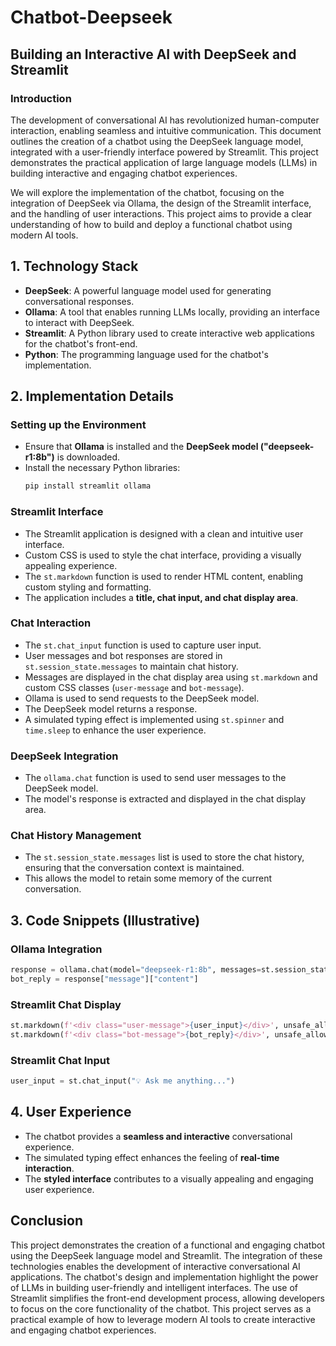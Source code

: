 # Chatbot-Deepseek

## Building an Interactive AI with DeepSeek and Streamlit

### Introduction
The development of conversational AI has revolutionized human-computer interaction, enabling seamless and intuitive communication. This document outlines the creation of a chatbot using the DeepSeek language model, integrated with a user-friendly interface powered by Streamlit. This project demonstrates the practical application of large language models (LLMs) in building interactive and engaging chatbot experiences.

We will explore the implementation of the chatbot, focusing on the integration of DeepSeek via Ollama, the design of the Streamlit interface, and the handling of user interactions. This project aims to provide a clear understanding of how to build and deploy a functional chatbot using modern AI tools.

## 1. Technology Stack
- **DeepSeek**: A powerful language model used for generating conversational responses.
- **Ollama**: A tool that enables running LLMs locally, providing an interface to interact with DeepSeek.
- **Streamlit**: A Python library used to create interactive web applications for the chatbot's front-end.
- **Python**: The programming language used for the chatbot's implementation.

## 2. Implementation Details

### Setting up the Environment
- Ensure that **Ollama** is installed and the **DeepSeek model ("deepseek-r1:8b")** is downloaded.
- Install the necessary Python libraries:
  ```bash
  pip install streamlit ollama
  ```

### Streamlit Interface
- The Streamlit application is designed with a clean and intuitive user interface.
- Custom CSS is used to style the chat interface, providing a visually appealing experience.
- The `st.markdown` function is used to render HTML content, enabling custom styling and formatting.
- The application includes a **title, chat input, and chat display area**.

### Chat Interaction
- The `st.chat_input` function is used to capture user input.
- User messages and bot responses are stored in `st.session_state.messages` to maintain chat history.
- Messages are displayed in the chat display area using `st.markdown` and custom CSS classes (`user-message` and `bot-message`).
- Ollama is used to send requests to the DeepSeek model.
- The DeepSeek model returns a response.
- A simulated typing effect is implemented using `st.spinner` and `time.sleep` to enhance the user experience.

### DeepSeek Integration
- The `ollama.chat` function is used to send user messages to the DeepSeek model.
- The model's response is extracted and displayed in the chat display area.

### Chat History Management
- The `st.session_state.messages` list is used to store the chat history, ensuring that the conversation context is maintained.
- This allows the model to retain some memory of the current conversation.

## 3. Code Snippets (Illustrative)

### Ollama Integration
```python
response = ollama.chat(model="deepseek-r1:8b", messages=st.session_state.messages)
bot_reply = response["message"]["content"]
```

### Streamlit Chat Display
```python
st.markdown(f'<div class="user-message">{user_input}</div>', unsafe_allow_html=True)
st.markdown(f'<div class="bot-message">{bot_reply}</div>', unsafe_allow_html=True)
```

### Streamlit Chat Input
```python
user_input = st.chat_input("💡 Ask me anything...")
```

## 4. User Experience
- The chatbot provides a **seamless and interactive** conversational experience.
- The simulated typing effect enhances the feeling of **real-time interaction**.
- The **styled interface** contributes to a visually appealing and engaging user experience.

## Conclusion
This project demonstrates the creation of a functional and engaging chatbot using the DeepSeek language model and Streamlit. The integration of these technologies enables the development of interactive conversational AI applications. The chatbot's design and implementation highlight the power of LLMs in building user-friendly and intelligent interfaces. The use of Streamlit simplifies the front-end development process, allowing developers to focus on the core functionality of the chatbot. This project serves as a practical example of how to leverage modern AI tools to create interactive and engaging chatbot experiences.
